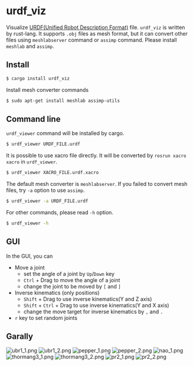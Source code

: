 urdf_viz
==================

Visualize [URDF(Unified Robot Description Format)](http://wiki.ros.org/urdf) file.
`urdf_viz` is written by rust-lang.
It supports `.obj` files as mesh format, but it can convert other files using `meshlabserver` command
or `assimp` command. Please install `meshlab` and `assimp`.

Install
--------------

```bash
$ cargo install urdf_viz
```

Install mesh converter commands

```bash
$ sudo apt-get install meshlab assimp-utils
```

Command line
--------------

`urdf_viewer` command will be installed by cargo.

```bash
$ urdf_viewer URDF_FILE.urdf
```

It is possible to use xacro file directly.
It will be converted by `rosrun xacro xacro` in `urdf_viewer`.

```bash
$ urdf_viewer XACRO_FILE.urdf.xacro
```

The default mesh converter is `meshlabserver`. If you failed to convert mesh files,
try `-a` option to use `assimp`.

```bash
$ urdf_viewer -a URDF_FILE.urdf
```

For other commands, please read `-h` option.

```bash
$ urdf_viewer -h
```

GUI
--------------
In the GUI, you can

* Move a joint
  * set the angle of a joint by `Up`/`Down` key
  * `Ctrl` + Drag to move the angle of a joint
  * change the joint to be moved by `[` and `]`
* Inverse kinematics (only positions)
  * `Shift` + Drag to use inverse kinematics(Y and Z axis)
  * `Shift` + `Ctrl` + Drag to use inverse kinematics(Y and X axis)
  * change the move target for inverse kinematics by `,` and `.`
* `r` key to set random joints

Garally
--------------------

![ubr1_1.png](img/ubr1_1.png)
![ubr1_2.png](img/ubr1_2.png)
![pepper_1.png](img/pepper_1.png)
![pepper_2.png](img/pepper_2.png)
![nao_1.png](img/nao_1.png)
![thormang3_1.png](img/thormang3_1.png)
![thormang3_2.png](img/thormang3_2.png)
![pr2_1.png](img/pr2_1.png)
![pr2_2.png](img/pr2_2.png)
